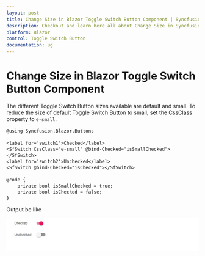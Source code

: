 ```yaml
---
layout: post
title: Change Size in Blazor Toggle Switch Button Component | Syncfusion
description: Checkout and learn here all about Change Size in Syncfusion Blazor Toggle Switch Button component and more.
platform: Blazor
control: Toggle Switch Button 
documentation: ug
---
```


# Change Size in Blazor Toggle Switch Button Component

The different Toggle Switch Button sizes available are default and small. To reduce the size of default Toggle Switch Button to small,
set the [CssClass](https://help.syncfusion.com/cr/blazor/Syncfusion.Blazor.Buttons.SfSwitch-1.html) property to `e-small`.

```cshtml
@using Syncfusion.Blazor.Buttons

<label for='switch1'>Checked</label>
<SfSwitch CssClass="e-small" @bind-Checked="isSmallChecked"></SfSwitch>
<label for='switch2'>Unchecked</label>
<SfSwitch @bind-Checked="isChecked"></SfSwitch>

@code {
    private bool isSmallChecked = true;
    private bool isChecked = false;
}

```

Output be like

![Switch Sample](./../images/switch-size.png)